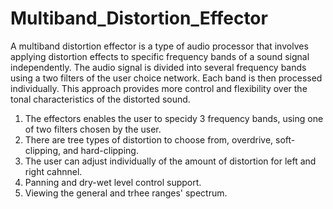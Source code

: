 # Multiband_Distortion_Effector
A multiband distortion effector is a type of audio processor that involves applying distortion effects to specific frequency bands of a sound signal independently. 
The audio signal is divided into several frequency bands using a two filters of the user choice network. Each band is then processed individually. 
This approach provides more control and flexibility over the tonal characteristics of the distorted sound.

1. The effectors enables the user to specidy 3 frequency bands, using one of two filters chosen by the user. 
2. There are tree types of distortion to choose from, overdrive, soft-clipping, and hard-clipping.
3. The user can adjust individually of the amount of distortion for left and right cahnnel.
4. Panning and dry-wet level control support.
5. Viewing the general and trhee ranges' spectrum.
